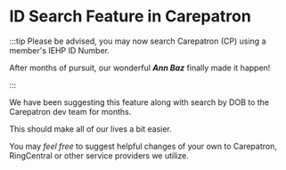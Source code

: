 # ID Search Feature in Carepatron

:::tip Please be advised, you may now search Carepatron (CP) using a member's IEHP ID Number.

After months of pursuit, our wonderful **_Ann Baz_** finally made it happen!

:::

We have been suggesting this feature along with search by DOB to the Carepatron dev team for months.

This should make all of our lives a bit easier.

You may _feel free_ to suggest helpful changes of your own to Carepatron, RingCentral or other service providers we utilize.
